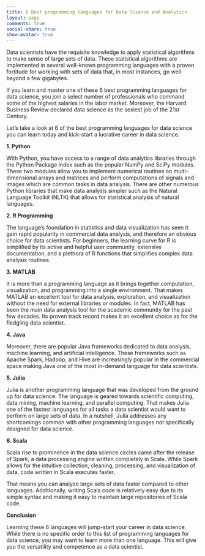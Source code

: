 ```yaml
---
title: 6 Best programming languages for Data Science and Analytics
layout: page
comments: true
social-share: true
show-avatar: true
---
```


Data scientists have the requisite knowledge to apply statistical algorithms to make sense of large sets of data. These statistical algorithms are implemented in several well-known programming languages with a proven fortitude for working with sets of data that, in most instances, go well beyond a few gigabytes.

If you learn and master one of these 6 best programming languages for data science, you join a select number of professionals who command some of the highest salaries in the labor market. Moreover, the Harvard Business Review declared data science as the sexiest job of the 21st Century.

Let’s take a look at 6 of the best programming languages for data science you can learn today and kick-start a lucrative career in data science.

**1. Python**

With Python, you have access to a range of data analytics libraries through the Python Package index such as the popular NumPy and SciPy modules. These two modules allow you to implement numerical routines on multi-dimensional arrays and matrices and perform computations of signals and images which are common tasks in data analysis. There are other numerous Python libraries that make data analysis simpler such as the Natural Language Toolkit (NLTK) that allows for statistical analysis of natural languages.

**2. R Programming**

The language’s foundation in statistics and data visualization has seen it gain rapid popularity in commercial data analysis, and therefore an obvious choice for data scientists. For beginners, the learning curve for R is simplified by its active and helpful user community, extensive documentation, and a plethora of R functions that simplifies complex data analysis routines.

**3. MATLAB**

 It is more than a programming language as it brings together computation, visualization, and programming into a single environment. That makes MATLAB an excellent tool for data analysis, exploration, and visualization without the need for external libraries or modules. In fact, MATLAB has been the main data analysis tool for the academic community for the past few decades. Its proven track record makes it an excellent choice as for the fledgling data scientist.
 
**4. Java**

Moreover, there are popular Java frameworks dedicated to data analysis, machine learning, and artificial intelligence. These frameworks such as Apache Spark, Hadoop, and Hive are increasingly popular in the commercial space making Java one of the most in-demand language for data scientists.

**5. Julia**

Julia is another programming language that was developed from the ground up for data science. The language is geared towards scientific computing, data mining, machine learning, and parallel computing.
That makes Julia one of the fastest languages for all tasks a data scientist would want to perform on large sets of data. In a nutshell, Julia addresses any shortcomings common with other programming languages not specifically designed for data science.

**6. Scala**

Scala rise to prominence in the data science circles came after the release of Spark, a data processing engine written completely in Scala. While Spark allows for the intuitive collection, cleaning, processing, and visualization of data, code written in Scala executes faster.

That means you can analyze large sets of data faster compared to other languages. Additionally, writing Scala code is relatively easy due to its simple syntax and making it easy to maintain large repositories of Scala code.

**Conclusion**

Learning these 6 languages will jump-start your career in data science. While there is no specific order to this list of programming languages for data science, you may want to learn more than one language. This will give you the versatility and competence as a data scientist.